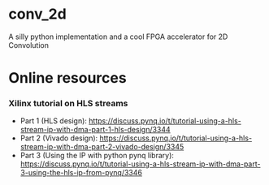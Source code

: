 # conv_2d
A silly python implementation and a cool FPGA accelerator for 2D Convolution

# Online resources
### Xilinx tutorial on HLS streams
- Part 1 (HLS design): https://discuss.pynq.io/t/tutorial-using-a-hls-stream-ip-with-dma-part-1-hls-design/3344
- Part 2 (Vivado design): https://discuss.pynq.io/t/tutorial-using-a-hls-stream-ip-with-dma-part-2-vivado-design/3345
- Part 3 (Using the IP with python pynq library): https://discuss.pynq.io/t/tutorial-using-a-hls-stream-ip-with-dma-part-3-using-the-hls-ip-from-pynq/3346

